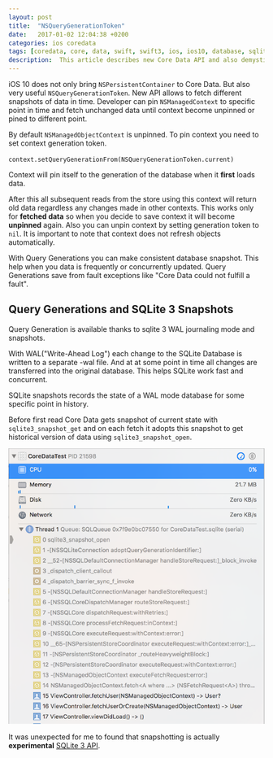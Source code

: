 ```yaml
---
layout: post
title:  "NSQueryGenerationToken"
date:   2017-01-02 12:04:38 +0200
categories: ios coredata  
tags: [coredata, core, data, swift, swift3, ios, ios10, database, sqlite3, sqlite, NSPersistentContainer, NSQueryGenerationToken, xcode]
description:  This article describes new Core Data API and also demystifies what actually happens with sqlite3 database while using query generation.
---
```


iOS 10 does not only bring `NSPersistentContainer` to Core Data. But also very useful `NSQueryGenerationToken`.
New API allows to fetch different snapshots of data in time. Developer can pin `NSManagedContext` to specific point in time and fetch unchanged data until context become unpinned or pined to different point.

By default `NSManagedObjectContext` is unpinned. To pin context you need to set context generation token.

`context.setQueryGenerationFrom(NSQueryGenerationToken.current)`

Context will pin itself to the generation of the database when it **first** loads data.

After this all subsequent reads from the store using this context will return old data regardless any changes made in other contexts.
This works only for **fetched data** so when you decide to save context it will become **unpinned** again.
Also you can unpin context by setting generation token to `nil`. It is important to note that context does not refresh objects automatically.

With Query Generations you can make consistent database snapshot. This help when you data is frequently or concurrently updated. Query Generations save from fault exceptions like "Core Data could not fulfill a fault".

## Query Generations and SQLite 3 Snapshots

Query Generation is available thanks to sqlite 3 WAL journaling mode and snapshots.

With WAL("Write-Ahead Log") each change to the SQLite Database is written to a separate -wal file. And at at some point in time all changes are transferred into the original database. This helps SQLite work fast and concurrent.

SQLite snapshots records the state of a WAL mode database for some specific point in history.

Before first read Core Data gets snapshot of current state with `sqlite3_snapshot_get` and on each fetch it adopts this snapshot to get historical version of data using `sqlite3_snapshot_open`.

![Core Data Opens Snapshot](/assets/posts/2017-01-02-core-data-query-generation/shapshot_open.png)

It was unexpected for me to found that snapshotting is actually **experimental** [SQLite 3 API](https://www.sqlite.org/c3ref/snapshot.html).
